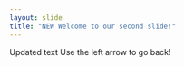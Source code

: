 ```yaml
---
layout: slide
title: "NEW Welcome to our second slide!"
---
```

Updated text
Use the left arrow to go back!

